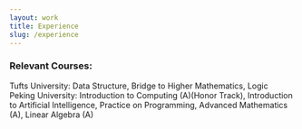 ```yaml
---
layout: work
title: Experience
slug: /experience
---
```


### Relevant Courses:
Tufts University: Data Structure, Bridge to Higher Mathematics, Logic <br>
Peking University: Introduction to Computing (A)(Honor Track), Introduction to Artificial Intelligence, Practice on Programming, Advanced Mathematics (A), Linear Algebra (A)

